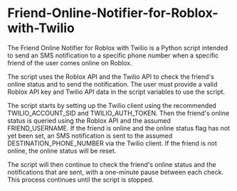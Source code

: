 # Friend-Online-Notifier-for-Roblox-with-Twilio
The Friend Online Notifier for Roblox with Twilio is a Python script intended to send an SMS notification to a specific phone number when a specific friend of the user comes online on Roblox.

The script uses the Roblox API and the Twilio API to check the friend's online status and to send the notification. The user must provide a valid Roblox API key and Twilio API data in the script variables to use the script.

The script starts by setting up the Twilio client using the recommended TWILIO_ACCOUNT_SID and TWILIO_AUTH_TOKEN. Then the friend's online status is queried using the Roblox API and the assumed FRIEND_USERNAME. If the friend is online and the online status flag has not yet been set, an SMS notification is sent to the assumed DESTINATION_PHONE_NUMBER via the Twilio client. If the friend is not online, the online status will be reset.

The script will then continue to check the friend's online status and the notifications that are sent, with a one-minute pause between each check. This process continues until the script is stopped.
